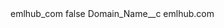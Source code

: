 <?xml version="1.0" encoding="UTF-8"?>
<CustomMetadata xmlns="http://soap.sforce.com/2006/04/metadata" xmlns:xsi="http://www.w3.org/2001/XMLSchema-instance" xmlns:xsd="http://www.w3.org/2001/XMLSchema">
    <label>emlhub_com</label>
    <protected>false</protected>
    <values>
        <field>Domain_Name__c</field>
        <value xsi:type="xsd:string">emlhub.com</value>
    </values>
</CustomMetadata>

